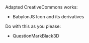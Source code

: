 Adapted CreativeCommons works:

* BabylonJS Icon and its derivatives

Do with this as you please:

* QuestionMarkBlack3D
